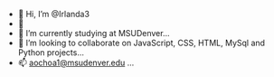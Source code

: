- 👋 Hi, I’m @Irlanda3
- 👀
- 🌱 I’m currently studying at MSUDenver...
- 💞️ I’m looking to collaborate on JavaScript, CSS, HTML, MySql and Python projects...
- 📫 aochoa1@msudenver.edu ...

<!---
Irlanda3/Irlanda3 is a ✨ special ✨ repository because its `README.md` (this file) appears on your GitHub profile.
You can click the Preview link to take a look at your changes.
--->
